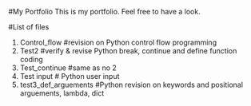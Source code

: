 #My Portfolio
This is my portfolio. Feel free to have a look.

#List of files
1. Control_flow #revision on Python control flow programming
2. Test2 #verify & revise Python break, continue and define function coding
3. Test_continue #same as no 2
4. Test input # Python user input
5. test3_def_arguements #Python revision on keywords and positional arguements, lambda, dict 